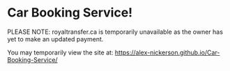 # Car Booking Service!

PLEASE NOTE: royaltransfer.ca is temporarily unavailable as the owner has yet to make an updated payment.

You may temporarily view the site at: https://alex-nickerson.github.io/Car-Booking-Service/
